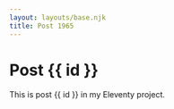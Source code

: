 ```yaml
---
layout: layouts/base.njk
title: Post 1965
---
```


# Post {{ id }}

This is post {{ id }} in my Eleventy project.
